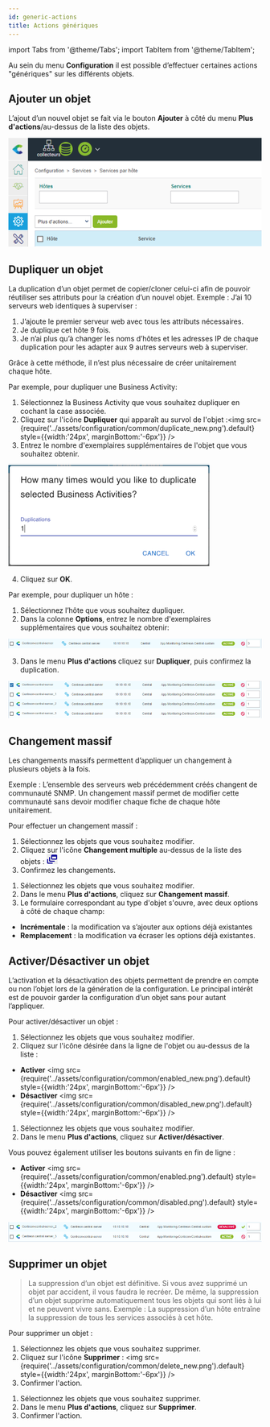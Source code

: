 ```yaml
---
id: generic-actions
title: Actions génériques
---
```

import Tabs from '@theme/Tabs';
import TabItem from '@theme/TabItem';


Au sein du menu **Configuration** il est possible d’effectuer certaines actions "génériques" sur les différents objets.

## Ajouter un objet

L’ajout d’un nouvel objet se fait via le bouton **Ajouter** à côté du menu **Plus d'actions**/au-dessus de la liste des objets.

![image](../assets/configuration/common/add.png)

## Dupliquer un objet

La duplication d’un objet permet de copier/cloner celui-ci afin de pouvoir réutiliser ses attributs pour la création
d’un nouvel objet. Exemple : J’ai 10 serveurs web identiques à superviser :

1. J’ajoute le premier serveur web avec tous les attributs nécessaires.
2. Je duplique cet hôte 9 fois.
3. Je n’ai plus qu’à changer les noms d’hôtes et les adresses IP de chaque duplication pour les adapter aux 9 autres
serveurs web à superviser.

Grâce à cette méthode, il n’est plus nécessaire de créer unitairement chaque hôte.


<Tabs groupId="operating-systems">
<TabItem value="Méthode 1" label="Méthode 1">

Par exemple, pour dupliquer une Business Activity:

1. Sélectionnez la Business Activity que vous souhaitez dupliquer en cochant la case associée.
2. Cliquez sur l'icône **Dupliquer** qui apparaît au survol de l'objet :<img src={require('../assets/configuration/common/duplicate_new.png').default} style={{width:'24px', marginBottom:'-6px'}} />
3. Entrez le nombre d'exemplaires supplémentaires de l'objet que vous souhaitez obtenir.

![image](../assets/configuration/common/duplicate_objects_new.png)

4. Cliquez sur **OK**.

</TabItem>
<TabItem value="Méthode 2" label="Méthode 2">

Par exemple, pour dupliquer un hôte :

1. Sélectionnez l’hôte que vous souhaitez dupliquer.
2. Dans la colonne **Options**, entrez le nombre d'exemplaires supplémentaires que vous souhaitez obtenir:

![image](../assets/configuration/common/01duplicate.png)

3. Dans le menu **Plus d'actions** cliquez sur **Dupliquer**, puis confirmez la duplication.

![image](../assets/configuration/common/01duplicateobjects.png)


</TabItem>
</Tabs>

## Changement massif

Les changements massifs permettent d’appliquer un changement à plusieurs objets à la fois.

Exemple : L’ensemble des serveurs web précédemment créés changent de communauté SNMP. Un changement massif permet de
modifier cette communauté sans devoir modifier chaque fiche de chaque hôte unitairement.

Pour effectuer un changement massif :

<Tabs groupId="operating-systems">
<TabItem value="Méthode 1" label="Méthode 1">

1. Sélectionnez les objets que vous souhaitez modifier.
2. Cliquez sur l'icône **Changement multiple** au-dessus de la liste des objets : ![image](../assets/configuration/common/mass_change.png)
3. Confirmez les changements.

</TabItem>
<TabItem value="Méthode 2" label="Méthode 2">

1. Sélectionnez les objets que vous souhaitez modifier.
2. Dans le menu **Plus d'actions**, cliquez sur **Changement massif**.
3. Le formulaire correspondant au type d'objet s'ouvre, avec deux options à côté de chaque champ:

* **Incrémentale** : la modification va s’ajouter aux options déjà existantes
* **Remplacement** : la modification va écraser les options déjà existantes.

</TabItem>
</Tabs>

## Activer/Désactiver un objet

L’activation et la désactivation des objets permettent de prendre en compte ou non l’objet lors de la génération de la
configuration. Le principal intérêt est de pouvoir garder la configuration d’un objet sans pour autant l’appliquer.

Pour activer/désactiver un objet :

<Tabs groupId="operating-systems">
<TabItem value="Méthode 1" label="Méthode 1">

1. Sélectionnez les objets que vous souhaitez modifier.
2. Cliquez sur l'icône désirée dans la ligne de l'objet ou au-dessus de la liste :

* **Activer** <img src={require('../assets/configuration/common/enabled_new.png').default} style={{width:'24px', marginBottom:'-6px'}} />
* **Désactiver** <img src={require('../assets/configuration/common/disabled_new.png').default} style={{width:'24px', marginBottom:'-6px'}} />

</TabItem>
<TabItem value="Méthode 2" label="Méthode 2">

1. Sélectionnez les objets que vous souhaitez modifier.
2. Dans le menu **Plus d'actions**, cliquez sur **Activer/désactiver**.

Vous pouvez également utiliser les boutons suivants en fin de ligne :

* **Activer** <img src={require('../assets/configuration/common/enabled.png').default} style={{width:'24px', marginBottom:'-6px'}} />
* **Désactiver** <img src={require('../assets/configuration/common/disabled.png').default} style={{width:'24px', marginBottom:'-6px'}} />

![image](../assets/configuration/common/enable_disable.png)

</TabItem>
</Tabs>

## Supprimer un objet

> La suppression d’un objet est définitive. Si vous avez supprimé un objet par accident, il vous faudra le recréer. De
> même, la suppression d’un objet supprime automatiquement tous les objets qui sont liés à lui et ne peuvent vivre
> sans. Exemple : La suppression d’un hôte entraîne la suppression de tous les services associés à cet hôte.

Pour supprimer un objet :

<Tabs groupId="operating-systems">
<TabItem value="Méthode 1" label="Méthode 1">

1. Sélectionnez les objets que vous souhaitez supprimer.
2. Cliquez sur l'icône **Supprimer** : <img src={require('../assets/configuration/common/delete_new.png').default} style={{width:'24px', marginBottom:'-6px'}} />
3. Confirmer l'action.

</TabItem>
<TabItem value="Méthode 2" label="Méthode 2">

1. Sélectionnez les objets que vous souhaitez supprimer.
2. Dans le menu **Plus d'actions**, cliquez sur **Supprimer**.
3. Confirmer l'action.

</TabItem>
</Tabs>
